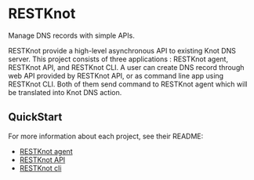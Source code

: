 
# RESTKnot

Manage DNS records with simple APIs.

RESTKnot provide a high-level asynchronous API to existing Knot DNS server. This project consists of
three applications : RESTKnot agent, RESTKnot API, and RESTKnot CLI. A user can
create DNS record through web API provided by RESTKnot API, or as command line
app using RESTKnot CLI. Both of them send command to RESTKnot agent which will
be translated into Knot DNS action.


## QuickStart

For more information about each project, see their README:

- [RESTKnot agent](agent/README.md)
- [RESTKnot API](api/README.md)
- [RESTKnot cli](cli/README.md)
